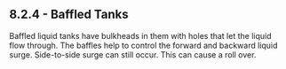 ## 8.2.4 - Baffled Tanks
Baffled liquid tanks have bulkheads in them with holes that let the liquid flow through. The baffles help to control the forward and backward liquid surge. Side-to-side surge can still occur. This can cause a roll over.